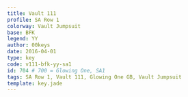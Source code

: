 ```yaml
---
title: Vault 111
profile: SA Row 1
colorway: Vault Jumpsuit
base: BFK
legend: YY
author: 00keys
date: 2016-04-01
type: key
code: v111-bfk-yy-sa1
id: 704 # 700 = Glowing One, SA1
tags: SA Row 1, Vault 111, Glowing One GB, Vault Jumpsuit
template: key.jade
---
```


<span class="more"> 


